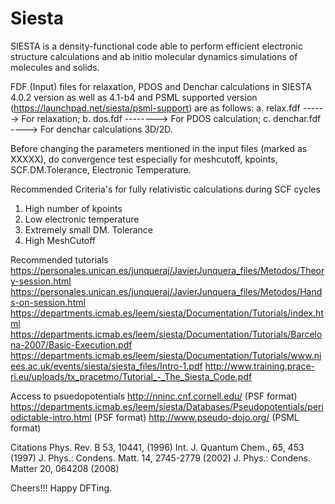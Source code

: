 # Siesta
SIESTA is a density-functional code able to perform efficient electronic structure calculations and ab initio molecular dynamics  simulations of molecules and solids.

FDF (Input) files for relaxation, PDOS and Denchar calculations in SIESTA 4.0.2 version as well as 4.1-b4 and PSML supported version (https://launchpad.net/siesta/psml-support) are as follows:
a. relax.fdf ------> For relaxation;
b. dos.fdf --------> For PDOS calculation;
c. denchar.fdf ----> For denchar calculations 3D/2D.

Before changing the parameters mentioned in the input files (marked as XXXXX), do convergence test especially for meshcutoff, kpoints, SCF.DM.Tolerance, Electronic Temperature.

Recommended Criteria's for fully relativistic calculations during SCF cycles
1. High number of kpoints
2. Low electronic temperature
3. Extremely small DM. Tolerance
4. High MeshCutoff

Recommended tutorials
https://personales.unican.es/junqueraj/JavierJunquera_files/Metodos/Theory-session.html
https://personales.unican.es/junqueraj/JavierJunquera_files/Metodos/Hands-on-session.html
https://departments.icmab.es/leem/siesta/Documentation/Tutorials/index.html
https://departments.icmab.es/leem/siesta/Documentation/Tutorials/Barcelona-2007/Basic-Execution.pdf
https://departments.icmab.es/leem/siesta/Documentation/Tutorials/www.niees.ac.uk/events/siesta/siesta_files/Intro-1.pdf
http://www.training.prace-ri.eu/uploads/tx_pracetmo/Tutorial_-_The_Siesta_Code.pdf

Access to psuedopotentials
http://nninc.cnf.cornell.edu/ (PSF format)
https://departments.icmab.es/leem/siesta/Databases/Pseudopotentials/periodictable-intro.html (PSF format)
http://www.pseudo-dojo.org/ (PSML format)

Citations
Phys. Rev. B 53, 10441, (1996)
Int. J. Quantum Chem., 65, 453 (1997)
J. Phys.: Condens. Matt. 14, 2745-2779 (2002)
J. Phys.: Condens. Matter 20, 064208 (2008)

Cheers!!!
Happy DFTing.
